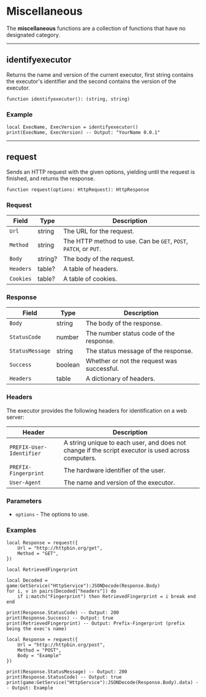 # Miscellaneous

The **miscellaneous** functions are a collection of functions that have no designated category.

---

## identifyexecutor

Returns the name and version of the current executor, first string contains the executor's identifier and the second contains the version of the executor.

```luau
function identifyexecutor(): (string, string)
```

### Example

```luau
local ExecName, ExecVersion = identifyexecutor()
print(ExecName, ExecVersion) -- Output: "YourName 0.0.1"
```
---

## request

Sends an HTTP request with the given options, yielding until the request is finished, and returns the response.

```luau
function request(options: HttpRequest): HttpResponse
```

### Request

| Field | Type | Description |
| ----- | ---- | ----------- |
| `Url` | string | The URL for the request. |
| `Method` | string | The HTTP method to use. Can be `GET`, `POST`, `PATCH`, or `PUT`. |
| `Body` | string? | The body of the request. |
| `Headers` | table? | A table of headers. |
| `Cookies` | table? | A table of cookies. |

### Response

| Field | Type | Description |
| ----- | ---- | ----------- |
| `Body` | string | The body of the response. |
| `StatusCode` | number | The number status code of the response. |
| `StatusMessage` | string | The status message of the response. |
| `Success` | boolean | Whether or not the request was successful. |
| `Headers` | table | A dictionary of headers. |

### Headers

The executor provides the following headers for identification on a web server:

| Header | Description |
| ------ | ----------- |
| `PREFIX-User-Identifier` | A string unique to each user, and does not change if the script executor is used across computers. |
| `PREFIX-Fingerprint` | The hardware identifier of the user. |
| `User-Agent` | The name and version of the executor. |

### Parameters

- `options` - The options to use.

### Examples
```luau
local Response = request({
	Url = "http://httpbin.org/get",
	Method = "GET",
})

local RetrievedFingerprint

local Decoded = game:GetService("HttpService"):JSONDecode(Response.Body)
for i, v in pairs(Decoded["headers"]) do
    if i:match("Fingerprint") then RetrievedFingerprint = i break end
end

print(Response.StatusCode) -- Output: 200
print(Response.Success) -- Output: true
print(RetrievedFingerprint) -- Output: Prefix-Fingerprint (prefix being the exec's name)
```

```luau
local Response = request({
	Url = "http://httpbin.org/post",
	Method = "POST",
	Body = "Example"
})

print(Response.StatusMessage) -- Output: 200
print(Response.StatusCode) -- Output: true
print(game:GetService("HttpService"):JSONDecode(Response.Body).data) -- Output: Example
```
